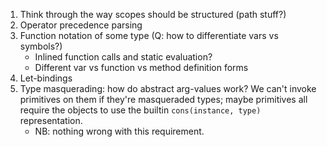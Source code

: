 1. Think through the way scopes should be structured (path stuff?)
2. Operator precedence parsing
3. Function notation of some type (Q: how to differentiate vars vs symbols?)
    - Inlined function calls and static evaluation?
    - Different var vs function vs method definition forms
4. Let-bindings
5. Type masquerading: how do abstract arg-values work? We can't invoke
   primitives on them if they're masqueraded types; maybe primitives all require
   the objects to use the builtin `cons(instance, type)` representation.
    - NB: nothing wrong with this requirement.
